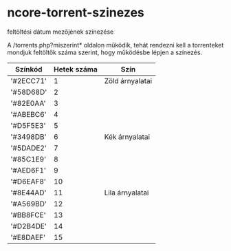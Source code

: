 # ncore-torrent-szinezes
feltöltési dátum mezőjének színezése

A /torrents.php?miszerint* oldalon működik, tehát rendezni kell a torrenteket mondjuk feltöltők száma szerint, hogy működésbe lépjen a színezés.

Színkód | Hetek száma |Szín
--------|------------|---
'#2ECC71'| 1 | Zöld árnyalatai
'#58D68D'| 2
'#82E0AA'| 3
'#ABEBC6'| 4
'#D5F5E3'| 5
'#3498DB'| 6 | Kék árnyalatai
'#5DADE2'| 7
'#85C1E9'| 8
'#AED6F1'| 9
'#D6EAF8'| 10
'#8E44AD'| 11 | Lila árnyalatai
'#A569BD'| 12
'#BB8FCE'| 13
'#D2B4DE'| 14
'#E8DAEF'| 15